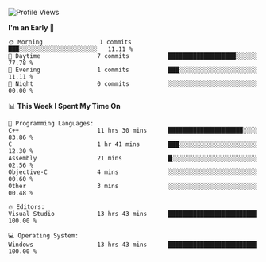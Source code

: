 <!--START_SECTION:waka-->
![Profile Views](http://img.shields.io/badge/Profile%20Views-2-blue)

**I'm an Early 🐤** 

```text
🌞 Morning                1 commits           ███░░░░░░░░░░░░░░░░░░░░░░   11.11 % 
🌆 Daytime                7 commits           ███████████████████░░░░░░   77.78 % 
🌃 Evening                1 commits           ███░░░░░░░░░░░░░░░░░░░░░░   11.11 % 
🌙 Night                  0 commits           ░░░░░░░░░░░░░░░░░░░░░░░░░   00.00 % 
```


📊 **This Week I Spent My Time On** 

```text
💬 Programming Languages: 
C++                      11 hrs 30 mins      █████████████████████░░░░   83.86 % 
C                        1 hr 41 mins        ███░░░░░░░░░░░░░░░░░░░░░░   12.30 % 
Assembly                 21 mins             █░░░░░░░░░░░░░░░░░░░░░░░░   02.56 % 
Objective-C              4 mins              ░░░░░░░░░░░░░░░░░░░░░░░░░   00.60 % 
Other                    3 mins              ░░░░░░░░░░░░░░░░░░░░░░░░░   00.48 % 

🔥 Editors: 
Visual Studio            13 hrs 43 mins      █████████████████████████   100.00 % 

💻 Operating System: 
Windows                  13 hrs 43 mins      █████████████████████████   100.00 % 
```


<!--END_SECTION:waka-->
